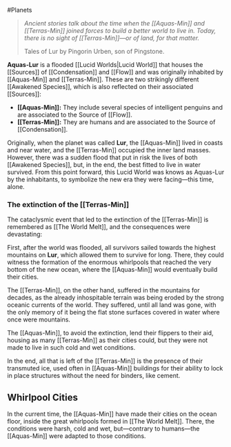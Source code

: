 #Planets 
>*Ancient stories talk about the time when the [[Aquas-Min]] and [[Terras-Min]] joined forces to build a better world to live in. Today, there is no sight of [[Terras-Min]]—or of land, for that matter.* 
>
>Tales of Lur
>by Pingorin Urben, son of Pingstone.

**Aquas-Lur** is a flooded [[Lucid Worlds|Lucid World]] that houses the [[Sources]] of [[Condensation]] and [[Flow]] and was originally inhabited by [[Aquas-Min]] and [[Terras-Min]]. These are two strikingly different [[Awakened Species]], which is also reflected on their associated [[Sources]]:
- **[[Aquas-Min]]:** They include several species of intelligent penguins and are associated to the Source of [[Flow]].
- **[[Terras-Min]]:** They are humans and are associated to the Source of [[Condensation]].

Originally, when the planet was called **Lur**, the [[Aquas-Min]] lived in coasts and near water, and the [[Terras-Min]] occupied the inner land masses. However, there was a sudden flood that put in risk the lives of both [[Awakened Species]], but, in the end, the best fitted to live in water survived. From this point forward, this Lucid World was knows as Aquas-Lur by the inhabitants, to symbolize the new era they were facing—this time, alone. 

### The extinction of the [[Terras-Min]]
The cataclysmic event that led to the extinction of the [[Terras-Min]] is remembered as [[The World Melt]], and the consequences were devastating:

First, after the world was flooded, all survivors sailed towards the highest mountains on **Lur**, which allowed them to survive for long. There, they could witness the formation of the enormous whirlpools that reached the very bottom of the new ocean, where the [[Aquas-Min]] would eventually build their cities.

The [[Terras-Min]], on the other hand, suffered in the mountains for decades, as the already inhospitable terrain was being eroded by the strong oceanic currents of the world. They suffered, until all land was gone, with the only memory of it being the flat stone surfaces covered in water where once were mountains.

The [[Aquas-Min]], to avoid the extinction, lend their flippers to their aid, housing as many [[Terras-Min]] as their cities could, but they were not made to live in such cold and wet conditions.

In the end, all that is left of the [[Terras-Min]] is the presence of their transmuted ice, used often in [[Aquas-Min]] buildings for their ability to lock in place structures without the need for binders, like cement.

## Whirlpool Cities
In the current time, the [[Aquas-Min]] have made their cities on the ocean floor, inside the great whirlpools formed in [[The World Melt]]. There, the conditions were harsh, cold and wet, but—contrary to humans—the [[Aquas-Min]] were adapted to those conditions.

